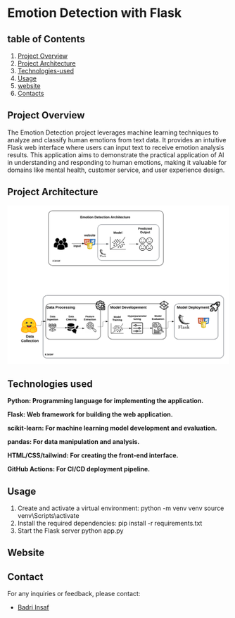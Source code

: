 # Emotion Detection with Flask
## table of Contents
 
1. [Project Overview](#project-overview)
2. [Project Architecture](#projectArchitecure)
3. [Technologies-used](#technologies-used)
4. [Usage](#Usage)
5. [website](#website)
6. [Contacts](#contacts)

## Project Overview
The Emotion Detection project leverages machine learning techniques to analyze and classify human emotions from text data. It provides an intuitive Flask web interface where users can input text to receive emotion analysis results. This application aims to demonstrate the practical application of AI in understanding and responding to human emotions, making it valuable for domains like mental health, customer service, and user experience design.

## Project Architecture
![Architecture](EM2.png)

## Technologies used

  **Python: Programming language for implementing the application.**

  **Flask: Web framework for building the web application.**

  **scikit-learn: For machine learning model development and evaluation.**

  **pandas: For data manipulation and analysis.**

  **HTML/CSS/tailwind: For creating the front-end interface.**

  **GitHub Actions: For CI/CD deployment pipeline.**

## Usage
1. Create and activate a virtual environment:
     python -m venv venv
     source venv\Scripts\activate
2. Install the required dependencies:
   pip install -r requirements.txt 
3. Start the Flask server
   python app.py
## Website

   
## Contact 
For any inquiries or feedback, please contact:
- <a href="https://www.linkedin.com/in/insaf-badri-588299248/" target="_blank"> Badri Insaf</a><br>
   
   

















  

